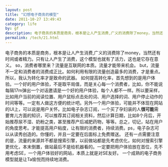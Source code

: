 ```yaml
---
layout: post
title: "幻想电子商务的模型"
date: 2011-10-27 13:49:43
category: life
by: gf
description: 电子商务的本质是商务，根本是让人产生消费,广义的消费除了money，当然还有时间或者精力。只有让人产生了消费，这个模型也就有了活力，这也是它存在意义。so，消费者哪里来？流量是互联
permalink: /tech/21.html
---
```

电子商务的本质是商务，根本是让人产生消费,广义的消费除了money，当然还有时间或者精力。只有让人产生了消费，这个模型也就有了活力，这也是它存在意义。 so，消费者哪里来？流量是互联网的本质。流量才能带来机会。 but，流量不一定和消费者的消费成正比。如何利用有限的流量创造最多的消费，才是重点。所以，我认为转化率才是致命的武器。 如何提高转化率，首先想到的是用户体验。一个好的用户体验，不是取平局值，而是关心每一个消费者，比如，你不能说每隔17m弹出一个对话邀请是一个好的用户体验，每个人都不一样。所以要采样，比如用户当前的阅读位置、用户鼠标点击处的词、用户选择的词、用户停止动作的时间等等。一定有人做这方便的统计吧。另外一个用户体验，可能并不体现在网站的UI上，可以说是用户关怀。比如电子杂志订阅，一个买了孕妇装的人**很可能**需要育儿方面的知识，可以推荐其订阅相关资料，然后计算日期，比如8个月后，开始推荐尿不湿、奶粉之类，甚至推荐产后减肥药物，等等。总之，切记，站在用户的角度思考。才能提高用户粘度，让有限的消费者，持续消费。ps，电子杂志可以从读秀创造的。你懂的，并且一定要在后面标上免费赠送。 还有一点需要注意的是，流量的来源并不都是搜索引擎，以前做站都是先考虑优化，如何对搜索引擎更优化，本末倒置，做站最后不是给机器看的。一定要把用户体验放在首位，先不用考虑SE，一个用户体验好的网站，本质上就是对SE友好。 一个成熟的电子商务模型就是让Ta愉悦而持续地消费。
